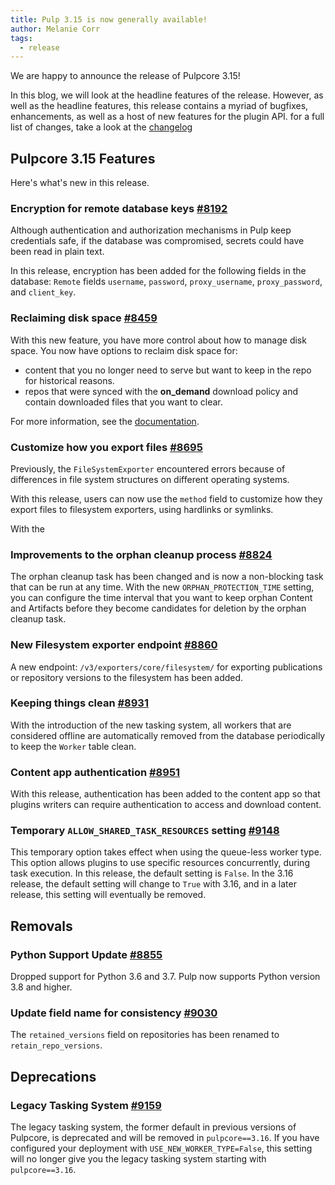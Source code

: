 ```yaml
---
title: Pulp 3.15 is now generally available!
author: Melanie Corr
tags:
  - release
---
```


We are happy to announce the release of Pulpcore 3.15!

In this blog, we will look at the headline features of the release. However, as well as the headline features, this release contains a myriad of bugfixes, enhancements, as well as a host of new features for the plugin API. for a full list of changes, take a look at the [changelog](https://docs.pulpproject.org/pulpcore/changes.html)

## Pulpcore 3.15 Features

Here's what's new in this release.

### Encryption for remote database keys [#8192](https://pulp.plan.io/issues/8192)

Although authentication and authorization mechanisms in Pulp keep credentials safe, if the database was compromised, secrets could have been read in plain text.

In this release, encryption has been added for the following fields in the database: ``Remote`` fields ``username``, ``password``,
  ``proxy_username``, ``proxy_password``, and ``client_key``.

### Reclaiming disk space [#8459](https://pulp.plan.io/issues/8459)   

With this new feature, you have more control about how to manage disk space. You now have options to reclaim disk space for:

  * content that you no longer need to serve but want to keep in the repo for historical reasons.
  * repos that were synced with the **on_demand** download policy and contain downloaded files that you want to clear.

For more information, see the [documentation](https://docs.pulpproject.org/pulpcore/en/master/nightly/workflows/reclaim-disk-space.html).

### Customize how you export files [#8695](https://pulp.plan.io/issues/8695)

Previously, the `FileSystemExporter` encountered errors because of differences in file system structures on different operating systems.

With this release, users can now use the `method` field to customize how they export files to filesystem exporters, using hardlinks or symlinks.

With the

### Improvements to the orphan cleanup process [#8824](https://pulp.plan.io/issues/8824)

The orphan cleanup task has been changed and is now a non-blocking task that can be run at any time.
With the new `ORPHAN_PROTECTION_TIME` setting, you can configure the time interval that you want to keep orphan Content and Artifacts before they become candidates for deletion by the orphan cleanup task.

### New Filesystem exporter endpoint [#8860](https://pulp.plan.io/issues/8860)

A new endpoint: `/v3/exporters/core/filesystem/`  for exporting publications or repository versions to the filesystem has been added.

### Keeping things clean [#8931](https://pulp.plan.io/issues/8931)

With the introduction of the new tasking system, all workers that are considered offline are automatically removed from the database periodically to keep the `Worker` table clean.

### Content app authentication [#8951](https://pulp.plan.io/issues/8951)

With this release, authentication has been added to the content app so that plugins writers can require authentication to access and download content.  

### Temporary `ALLOW_SHARED_TASK_RESOURCES` setting [#9148](https://pulp.plan.io/issues/9148)

This temporary option takes effect when using the queue-less worker type. This option allows plugins to use specific resources concurrently, during task execution. In this release, the default setting is `False`. In the 3.16 release, the default setting will change to `True` with 3.16, and in a later release, this setting will eventually be removed.

## Removals

### Python Support Update [#8855](https://pulp.plan.io/issues/8855)

Dropped support for Python 3.6 and 3.7. Pulp now supports Python version 3.8 and higher.

### Update field name for consistency [#9030](https://pulp.plan.io/issues/9030)

The `retained_versions` field on repositories has been renamed to `retain_repo_versions`.


## Deprecations

### Legacy Tasking System [#9159](https://pulp.plan.io/issues/9159)

The legacy tasking system, the former default in previous versions of Pulpcore, is deprecated and will be removed in `pulpcore==3.16`. If you have configured your deployment with  `USE_NEW_WORKER_TYPE=False`, this setting will no longer give you the legacy tasking system starting with ``pulpcore==3.16``.
